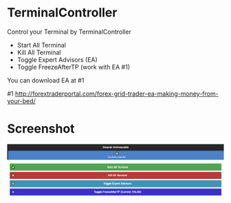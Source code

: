 # TerminalController
Control your Terminal by TerminalController
- Start All Terminal
- Kill All Terminal
- Toggle Expert Advisors (EA)
- Toggle FreezeAfterTP (work with EA #1)

You can download EA at #1

#1 http://forextraderportal.com/forex-grid-trader-ea-making-money-from-your-bed/

# Screenshot
![Settings Window](https://raw.githubusercontent.com/ungreanable/TerminalController/master/terminalcontroller.png)
